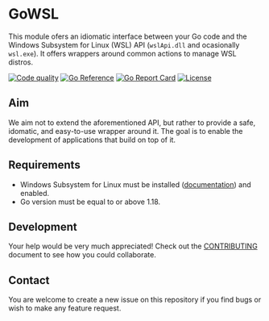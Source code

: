 # GoWSL

This module ofers an idiomatic interface between your Go code and the Windows Subsystem for Linux (WSL) API (`wslApi.dll`  and ocasionally `wsl.exe`). It offers wrappers around common actions to manage WSL distros.

[![Code quality](https://github.com/ubuntu/gowsl/workflows/Test/badge.svg)](https://github.com/ubuntu/gowsl/actions/workflows/test.yaml?query=workflow%3Atest)
[![Go Reference](https://pkg.go.dev/badge/github.com/ubuntu/gowsl.svg)](https://pkg.go.dev/github.com/ubuntu/gowsl)
[![Go Report Card](https://goreportcard.com/badge/ubuntu/gowsl)](https://goreportcard.com/report/ubuntu/gowsl)
[![License](https://img.shields.io/badge/License-MIT-blue.svg)](https://github.com/ubuntu/gowsl/blob/main/LICENSE)

## Aim

We aim not to extend the aforementioned API, but rather to provide a safe, idomatic, and easy-to-use wrapper around it. The goal is to enable the development of applications that build on top of it.

## Requirements

- Windows Subsystem for Linux must be installed ([documentation](https://learn.microsoft.com/en-us/windows/wsl/install)) and enabled.
- Go version must be equal to or above 1.18.

## Development

Your help would be very much appreciated! Check out the [CONTRIBUTING](./CONTRIBUTING.md) document to see how you could collaborate.

## Contact

You are welcome to create a new issue on this repository if you find bugs or wish to make any feature request.
